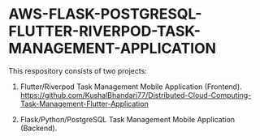 # AWS-FLASK-POSTGRESQL-FLUTTER-RIVERPOD-TASK-MANAGEMENT-APPLICATION

This respository consists of two projects:
1. Flutter/Riverpod Task Management Mobile Application (Frontend).
   https://github.com/KushalBhandari77/Distributed-Cloud-Computing-Task-Management-Flutter-Application
   
3. Flask/Python/PostgreSQL Task Management Mobile Application (Backend).
